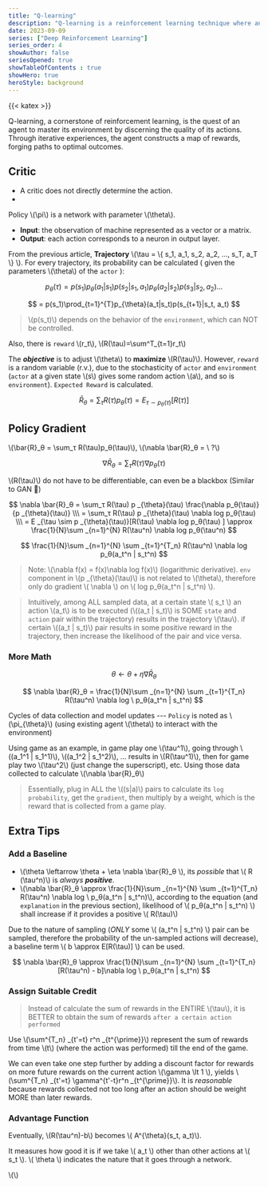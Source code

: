 ```yaml
---
title: "Q-learning"
description: "Q-learning is a reinforcement learning technique where an agent iteratively learns the value of its actions to navigate towards optimal outcomes in an environment."
date: 2023-09-09
series: ["Deep Reinforcement Learning"]
series_order: 4
showAuthor: false
seriesOpened: true
showTableOfContents : true
showHero: true
heroStyle: background
---
```


{{< katex >}}

Q-learning, a cornerstone of reinforcement learning, is the quest of an agent to master its environment by discerning the quality of its actions. Through iterative experiences, the agent constructs a map of rewards, forging paths to optimal outcomes.

## Critic

- A critic does not directly determine the action.
- 

Policy \\(\pi\\) is a network with parameter \\(\theta\\).
- **Input**: the observation of machine represented as a vector or a matrix.
- **Output**: each action corresponds to a neuron in output layer.

From the previous article, **Trajectory** \\(\tau =  \\{ s_1, a_1, s_2, a_2, ..., s_T, a_T \\} \\). For every trajectory, its probability can be calculated ( given the parameters \\(\theta\\) of the `actor` ): 

$$
p_{\theta}(\tau) = p(s_1)p_{\theta}(a_1|s_1)p(s_2|s_1, a_1)p_{\theta}(a_2|s_2)p(s_3|s_2,a_2)...
$$

$$
= p(s_1)\prod_{t=1}^{T}p_{\theta}(a_t|s_t)p(s_{t+1}|s_t, a_t)
$$

> \\(p(s_t)\\) depends on the behavior of the `environment`, which can NOT be controlled. 

Also, there is `reward` \\(r_t\\), \\(R(\tau)=\sum^T_{t=1}r_t\\)

The ***objective*** is to adjust \\(\theta\\) to **maximize** \\(R(\tau)\\). However, `reward` is a random variable (r.v.), due to the stochasticity of `actor` and `environment` (`actor` at a given state \\(s\\) gives some random action \\(a\\), and so is `environment`). `Expected Reward` is calculated. 

$$
\bar{R}_θ = \sum_τ R(\tau)p_θ(\tau) = E _{\tau \sim p _{\theta}(\tau)}[R(\tau)]
$$

## Policy Gradient

\\(\bar{R}_θ = \sum_τ R(\tau)p_θ(\tau)\\), \\(\nabla \bar{R}_θ = \ ?\\)

$$
\nabla \bar{R}_θ = \sum_τ R(\tau)\nabla p_θ(\tau)
$$

\\(R(\tau)\\) do not have to be differentiable, can even be a blackbox (Similar to GAN 🧐)

$$
\nabla \bar{R}_θ = \sum_τ R(\tau) p _{\theta}(\tau) \frac{\nabla p_θ(\tau)}{p _{\theta}(\tau)} \\\
= \sum_τ R(\tau) p _{\theta}(\tau) \nabla log p_θ(\tau) \\\
= E _{\tau \sim p _{\theta}(\tau)}[R(\tau) \nabla log p_θ(\tau) ]
\approx \frac{1}{N}\sum _{n=1}^{N} R(\tau^n) \nabla log p_θ(\tau^n)
$$

$$
\frac{1}{N}\sum _{n=1}^{N} \sum _{t=1}^{T_n} R(\tau^n) \nabla log p_θ(a_t^n | s_t^n)
$$

> Note: \\(\nabla f(x) = f(x)\nabla log f(x)\\) (logarithmic derivative). `env` component in \\(p _{\theta}(\tau)\\) is not related to \\(\theta\\), therefore only do gradient \\( \nabla \\) on \\( log p_θ(a_t^n | s_t^n) \\). 

> Intuitively, among ALL sampled data, at a certain state \\( s_t \\) an action \\(a_t\\) is to be executed (\\((a_t | s_t)\\) is SOME `state` and `action` pair within the trajectory) results in the trajectory \\(\tau\\). if certain \\((a_t | s_t)\\) pair results in some positive reward in the trajectory, then increase the likelihood of the pair and vice versa.

### More Math

$$
\theta \leftarrow \theta + \eta \nabla \bar{R}_θ 
$$

$$
\nabla \bar{R}_θ = \frac{1}{N}\sum _{n=1}^{N} \sum _{t=1}^{T_n} R(\tau^n) \nabla log \ p_θ(a_t^n | s_t^n)
$$

Cycles of data collection and model updates --- `Policy` is noted as \\(\pi_{\theta}\\) (using existing  agent \\(\theta\\) to interact with the environment)

Using game as an example, in game play one \\(\tau^1\\), going through \\((a_1^1 | s_1^1)\\), \\((a_1^2 | s_1^2)\\), ... results in \\(R(\tau^1)\\), then for game play two \\(\tau^2\\) (just change the superscript), etc. Using those data collected to calculate \\(\nabla \bar{R}_θ\\) 

> Essentially, plug in ALL the \\((s|a)\\) pairs to calculate its `log probability`, get the `gradient`, then multiply by a weight, which is the reward that is collected from a game play. 

## Extra Tips

### Add a Baseline

- \\(\theta \leftarrow \theta + \eta \nabla \bar{R}_θ \\), its *possible* that \\( R (\tau^n)\\) is *always* ***positive***.
- \\(\nabla \bar{R}_θ \approx \frac{1}{N}\sum _{n=1}^{N} \sum _{t=1}^{T_n} R(\tau^n) \nabla log \ p_θ(a_t^n | s_t^n)\\), according to the equation (and `explanation` in the previous section), likelihood of \\( p_θ(a_t^n | s_t^n) \\) shall increase if it provides a positive \\( R(\tau)\\)

Due to the nature of sampling (*ONLY* some \\( (a_t^n | s_t^n) \\) pair can be sampled, therefore the probability of the un-sampled actions will decrease), a baseline term \\( b \approx E[R(\tau)] \\) can be used.

$$
\nabla \bar{R}_θ \approx \frac{1}{N}\sum _{n=1}^{N} \sum _{t=1}^{T_n} [R(\tau^n) - b]\nabla log \ p_θ(a_t^n | s_t^n)
$$

### Assign Suitable Credit

> Instead of calculate the sum of rewards in the ENTIRE \\(\tau\\), it is BETTER to obtain the sum of rewards `after a certain action performed`

Use \\(\sum^{T_n} _{t'=t} r^n _{t^{\prime}}\\) represent the sum of rewards from time \\(t\\) (where the action was performed) till the end of the game.

We can even take one step further by adding a discount factor for rewards on more future rewards on the current action \\(\gamma \lt 1 \\), yields \\(\sum^{T_n} _{t'=t} \gamma^{t'-t}r^n _{t^{\prime}}\\). It is *reasonable* because rewards collected not too long after an action should be weight MORE than later rewards.

### Advantage Function

Eventually, \\(R(\tau^n)-b\\) becomes \\( A^{\theta}(s_t, a_t)\\). 

It measures how good it is if we take \\( a_t \\) other than other actions at \\( s_t \\). \\( \theta \\) indicates the nature that it goes through a network.

\\(\\)



